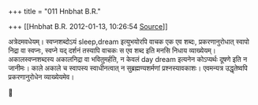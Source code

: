 +++
title = "011 Hnbhat B.R."

+++
[[Hnbhat B.R.	2012-01-13, 10:26:54 [Source](https://groups.google.com/g/bvparishat/c/ODbRDufURvM)]]



अत्रेदमवधेयम्। स्वप्नशब्दोऽयं sleep,dream इत्युभयोरपि वाचक एक एव शब्दः, प्रकरणानुरोधात् स्वापो निद्रा वा स्वप्नः, स्वप्ने यद् दर्शनं तस्यापि वाचकः स एव शब्द इति मनसि निधाय व्याख्येयम्। अकालस्वप्नशब्दस्य अकालनिद्रा वा भवितुमर्हति, न केवलं day dream इत्यनेन कोऽप्यर्थः दूषणे इति न जानीमः। काले अकाले च स्वापस्य स्वाधीनत्वात् न सुब्रह्मण्यशर्मणां प्रश्नस्यावकाशः। एवमन्यत्र उद्धृतेष्वपि प्रकरणानुरोधेन व्याख्येयमेव।



